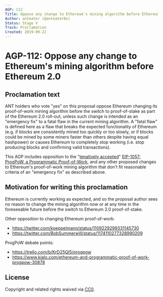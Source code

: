 ```yaml
---
AGP: 112
Title: Oppose any change to Ethereum's mining algorithm before Ethereum 2.0
Author: anteater (@anteater0x)
Status: Stage V
Track: Proclamation
Created: 2019-09-22
---
```


# AGP-112: Oppose any change to Ethereum's mining algorithm before Ethereum 2.0

## Proclamation text

ANT holders who vote "yes" on this proposal oppose Ethereum changing its proof-of-work mining algorithm before the switch to proof-of-stake as part of the Ethereum 2.0 roll-out, unless such change is intended as an "emergency fix" to a fatal flaw in the current mining algorithm. A "fatal flaw" is defined here as a flaw that breaks the expected functionality of Ethereum (e.g. if blocks are consistently mined too quickly or too slowly, or if blocks could be mined by some miners faster than others despite having equal hashpower) or causes Ethereum to completely stop working (i.e. stop producing blocks and confirming valid transactions).

This AGP includes opposition to the "[tenatively accepted](https://github.com/ethereum/EIPs/blob/master/EIPS/eip-1679.md#tentatively-accepted-eips)" [EIP-1057: ProgPoW, a Programmatic Proof-of-Work](https://eips.ethereum.org/EIPS/eip-1057), and any other proposed changes to Ethereum's proof-of-work mining algorithm that don't fit reasonable criteria of an "emergency fix" as described above.

## Motivation for writing this proclamation

Ethereum is currently working as expected, and so the proposal author sees no reason to change the mining algorithm now or at any time in the foreseeable future before the switch to Ethereum 2.0 proof-of-stake.

Other opposition to changing Ethereum proof-of-work:
- https://twitter.com/koeppelmann/status/1109229299331145730
- https://twitter.com/BobSummerwill/status/1174110277328990209

ProgPoW debate points:
- https://trello.com/b/KrD25QI5/progpow
- https://www.kialo.com/ethereum-and-programmatic-proof-of-work-progpow-30878

## License
Copyright and related rights waived via [CC0](https://creativecommons.org/publicdomain/zero/1.0/).
